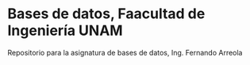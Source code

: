 # Bases de datos, Faacultad de Ingeniería UNAM
Repositorio para la asignatura de bases de datos, Ing. Fernando Arreola
